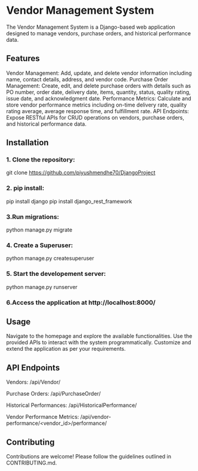# Vendor Management System

The Vendor Management System is a Django-based web application designed to manage vendors, purchase orders, and historical performance data.

## Features

Vendor Management: Add, update, and delete vendor information including name, contact details, address, and vendor code.
Purchase Order Management: Create, edit, and delete purchase orders with details such as PO number, order date, delivery date, items, quantity, status, quality rating, issue date, and acknowledgment date.
Performance Metrics: Calculate and store vendor performance metrics including on-time delivery rate, quality rating average, average response time, and fulfillment rate.
API Endpoints: Expose RESTful APIs for CRUD operations on vendors, purchase orders, and historical performance data.

## Installation
### 1. Clone the repository:
git clone <https://github.com/piyushmendhe70/DjangoProject>
### 2. pip install:
pip install django
pip install django_rest_framework

### 3.Run migrations:
python manage.py migrate

### 4. Create a Superuser:
python manage.py createsuperuser

### 5. Start the developement server:
python manage.py runserver

### 6.Access the application at http://localhost:8000/

## Usage
Navigate to the homepage and explore the available functionalities.
Use the provided APIs to interact with the system programmatically.
Customize and extend the application as per your requirements.

## API Endpoints
Vendors: /api/Vendor/

Purchase Orders: /api/PurchaseOrder/

Historical Performances: /api/HistoricalPerformance/

Vendor Performance Metrics: /api/vendor-performance/<vendor_id>/performance/

## Contributing
Contributions are welcome! Please follow the guidelines outlined in CONTRIBUTING.md.

